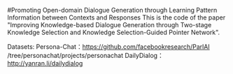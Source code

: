 #Promoting Open-domain Dialogue Generation through Learning Pattern Information between Contexts and Responses
This is the code of the paper "Improving Knowledge-based Dialogue Generation through Two-stage Knowledge Selection and Knowledge Selection-Guided Pointer Network".

Datasets:
Persona-Chat：https://github.com/facebookresearch/ParlAI /tree/personachat/projects/personachat
DailyDialog：http://yanran.li/dailydialog
